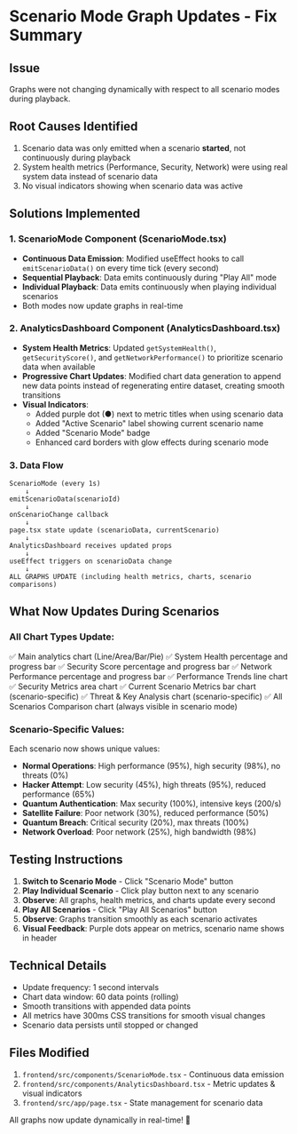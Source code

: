 # Scenario Mode Graph Updates - Fix Summary

## Issue
Graphs were not changing dynamically with respect to all scenario modes during playback.

## Root Causes Identified
1. Scenario data was only emitted when a scenario **started**, not continuously during playback
2. System health metrics (Performance, Security, Network) were using real system data instead of scenario data
3. No visual indicators showing when scenario data was active

## Solutions Implemented

### 1. ScenarioMode Component (ScenarioMode.tsx)
- **Continuous Data Emission**: Modified useEffect hooks to call `emitScenarioData()` on every time tick (every second)
- **Sequential Playback**: Data emits continuously during "Play All" mode
- **Individual Playback**: Data emits continuously when playing individual scenarios
- Both modes now update graphs in real-time

### 2. AnalyticsDashboard Component (AnalyticsDashboard.tsx)
- **System Health Metrics**: Updated `getSystemHealth()`, `getSecurityScore()`, and `getNetworkPerformance()` to prioritize scenario data when available
- **Progressive Chart Updates**: Modified chart data generation to append new data points instead of regenerating entire dataset, creating smooth transitions
- **Visual Indicators**: 
  - Added purple dot (●) next to metric titles when using scenario data
  - Added "Active Scenario" label showing current scenario name
  - Added "Scenario Mode" badge
  - Enhanced card borders with glow effects during scenario mode

### 3. Data Flow
```
ScenarioMode (every 1s)
    ↓
emitScenarioData(scenarioId)
    ↓
onScenarioChange callback
    ↓
page.tsx state update (scenarioData, currentScenario)
    ↓
AnalyticsDashboard receives updated props
    ↓
useEffect triggers on scenarioData change
    ↓
ALL GRAPHS UPDATE (including health metrics, charts, scenario comparisons)
```

## What Now Updates During Scenarios

### All Chart Types Update:
✅ Main analytics chart (Line/Area/Bar/Pie)
✅ System Health percentage and progress bar
✅ Security Score percentage and progress bar
✅ Network Performance percentage and progress bar
✅ Performance Trends line chart
✅ Security Metrics area chart
✅ Current Scenario Metrics bar chart (scenario-specific)
✅ Threat & Key Analysis chart (scenario-specific)
✅ All Scenarios Comparison chart (always visible in scenario mode)

### Scenario-Specific Values:
Each scenario now shows unique values:
- **Normal Operations**: High performance (95%), high security (98%), no threats (0%)
- **Hacker Attempt**: Low security (45%), high threats (95%), reduced performance (65%)
- **Quantum Authentication**: Max security (100%), intensive keys (200/s)
- **Satellite Failure**: Poor network (30%), reduced performance (50%)
- **Quantum Breach**: Critical security (20%), max threats (100%)
- **Network Overload**: Poor network (25%), high bandwidth (98%)

## Testing Instructions

1. **Switch to Scenario Mode** - Click "Scenario Mode" button
2. **Play Individual Scenario** - Click play button next to any scenario
3. **Observe**: All graphs, health metrics, and charts update every second
4. **Play All Scenarios** - Click "Play All Scenarios" button
5. **Observe**: Graphs transition smoothly as each scenario activates
6. **Visual Feedback**: Purple dots appear on metrics, scenario name shows in header

## Technical Details

- Update frequency: 1 second intervals
- Chart data window: 60 data points (rolling)
- Smooth transitions with appended data points
- All metrics have 300ms CSS transitions for smooth visual changes
- Scenario data persists until stopped or changed

## Files Modified
1. `frontend/src/components/ScenarioMode.tsx` - Continuous data emission
2. `frontend/src/components/AnalyticsDashboard.tsx` - Metric updates & visual indicators
3. `frontend/src/app/page.tsx` - State management for scenario data

All graphs now update dynamically in real-time! 🎉
